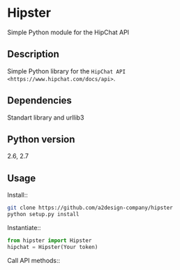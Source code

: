 Hipster
=======

Simple Python module for the HipChat API

Description
-----------

Simple Python library for the `HipChat API <https://www.hipchat.com/docs/api>`. 

Dependencies
------------
Standart library and urllib3

Python version
------------
 2.6, 2.7

Usage
-----

Install::

```bash
git clone https://github.com/a2design-company/hipster
python setup.py install
````

Instantiate::
```python
from hipster import Hipster
hipchat = Hipster(Your token)
```

Call API methods::




